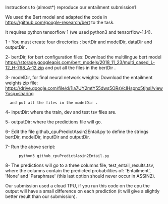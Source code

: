 Instructions to (almost*) reproduce our entailment submission1

We used the Bert model and adapted the code in https://github.com/google-research/bert to the task.

It requires  python tensorflow 1 (we used python3 and tensorflow-1.14).

1 - You must create four directories : bertDir and modelDir, dataDir and outputDir .

2- bertDir, for bert configuration files: 
      Download the multilingue bert model  https://storage.googleapis.com/bert_models/2018_11_23/multi_cased_L-12_H-768_A-12.zip and put all the files in the bertDir .

3-  modelDir, for final neural network weights:
      Download the entailment weights zip file: https://drive.google.com/file/d/1la7UY2mtY55dws5ORsVcIHspnx5tjhsI/view?usp=sharing 
      
      and put all the files in the modelDir .
 4- inputDir: where the train, dev and test tsv files are.
 
 5- outputDir: where the predictions file  will go. 
 
 6- Edit the file github_cpuPredictAssin2Entail.py to define the strings bertDir, modelDir, inputDir and outputDir.

 7- Run the above script: 
 
          python3 github_cpuPredictAssin2Entail.py
 
 8- The predictions will go to  a three columns file, test_entail_results.tsv, where the columns contain the predicted probabilities of: 'Entailment', 'None' and 'Paraphrase' (this last option should never occur in ASSIN2).  
 
 
Our submission used a cloud TPU, if you run this code on the cpu the output will have a small difference on each prediction (it will give a slightly better result than our submission).
